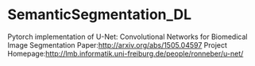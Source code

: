 # SemanticSegmentation_DL
Pytorch implementation of U-Net: Convolutional Networks for Biomedical Image Segmentation
Paper:http://arxiv.org/abs/1505.04597
Project Homepage:http://lmb.informatik.uni-freiburg.de/people/ronneber/u-net/
